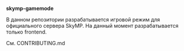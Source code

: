**skymp-gamemode**

В данном репозитории разрабатывается игровой режим для официального сервера SkyMP.
На данный момент разрабатывается только frontend.

См. CONTRIBUTING.md
